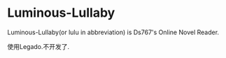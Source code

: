 # Luminous-Lullaby
 Luminous-Lullaby(or lulu in abbreviation) is Ds767's Online Novel Reader.

使用Legado.不开发了.
